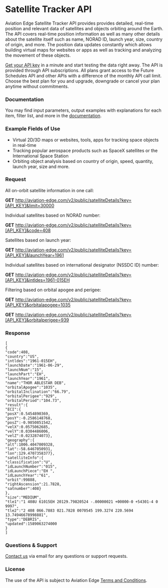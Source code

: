 # Satellite Tracker API
Aviation Edge Satellite Tracker API provides provides detailed, real-time position and relevant data of satellites and objects orbiting around the Earth. The API covers real-time position information as well as many other details about the satellite itself such as name, NORAD ID, launch year, size, country of origin, and more. The position data updates constantly which allows building virtual maps for websites or apps as well as tracking and analyzing the movement of these objects.

[Get your API key](https://aviation-edge.com/premium-api/) in a minute and start testing the data right away. The API is provided through API subscriptions. All plans grant access to the Future Schedules API and other APIs with a difference of the monthly API call limit. Choose the best plan for you and upgrade, downgrade or cancel your plan anytime without  commitments.

### Documentation
You may find input parameters, output examples with explanations for each item, filter list, and more in the [documentation](https://aviation-edge.com/developers/).

### Example Fields of Use
- Virtual 2D/3D maps or websites, tools, apps for tracking space objects in real-time
- Tracking popular aerospace products such as SpaceX satellites or the International Space Station
- Orbiting object analysis based on country of origin, speed, quantity, launch year, size and more.

### Request 
All on-orbit satellite information in one call:

**GET** http://aviation-edge.com/v2/public/satelliteDetails?key=[API_KEY]&limit=30000

Individual satellites based on NORAD number:

**GET** http://aviation-edge.com/v2/public/satelliteDetails?key=[API_KEY]&code=408

Satellites based on launch year:

**GET** http://aviation-edge.com/v2/public/satelliteDetails?key=[API_KEY]&launchYear=1961

Individual satellites based on international designator (NSSDC ID) number:

**GET** http://aviation-edge.com/v2/public/satelliteDetails?key=[API_KEY]&intldes=1961-015EH

Filtering based on orbital apogee and perigee:

**GET** http://aviation-edge.com/v2/public/satelliteDetails?key=[API_KEY]&orbitalapogee=1035

**GET** http://aviation-edge.com/v2/public/satelliteDetails?key=[API_KEY]&orbitalperigee=939

### Response
```
[
{
"code":408,
"country":"US",
"intldes":"1961-015EH",
"launchDate":"1961-06-29",
"launchNum":"15",
"launchPart":"EH",
"launchYear":"1961",
"name":"THOR ABLESTAR DEB",
"orbitalApogee":"1035",
"orbitalInclination":"66.79",
"orbitalPerigee":"929",
"orbitalPeriod":"104.73",
"result":{
"ECI":{
"posX":0.5454890369,
"posY":-0.2586148768,
"posZ":-0.9850851542,
"velX":0.0575062685,
"velY":0.0304486006,
"velZ":0.0232874073},
"geography":{
"alt":1006.4047009328,
"lat":-58.6467050931,
"lon":129.4707358377},
"satelliteInfo":{
"classification":"U",
"idLaunchNumber":"015",
"idLaunchPiece":"EH ",
"idLaunchYear":"61",
"orbit":99888,
"rightAscension":21.7828,
"satnumber":408}
},
"size":"MEDIUM",
"tle1":"1 408U 61015EH 20129.79820524 -.00000021 +00000-0 +54301-4 0 9997",
"tle2":"2 408 066.7883 021.7828 0070545 199.3274 220.5694 13.74946678998881",
"type":"DEBRIS",
"updated":1589063274000
}
]
```

### Questions & Support
[Contact us](https://aviation-edge.com/contact/) via email for any questions or support requests.

### License
The use of the API is subject to Aviation Edge [Terms and Conditions](https://aviation-edge.com/api-terms-of-service/).
